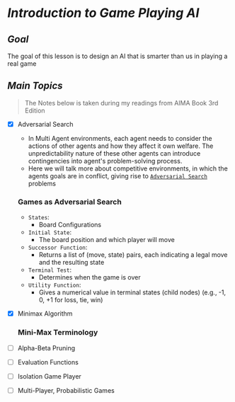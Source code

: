 # ***Introduction to Game Playing AI***

## ***Goal***
The goal of this lesson is to design an AI that is smarter than us in playing a real game

## ***Main Topics***
> The Notes below is taken during my readings from AIMA Book 3rd Edition

- [x] Adversarial Search
  - In Multi Agent environments, each agent needs to consider the actions of other agents and how they affect it own welfare. The unpredictability nature of these other agents can introduce contingencies into agent's problem-solving process.
  - Here we will talk more about competitive environments, in which the agents goals are in conflict, giving rise to [`Adversarial Search`](../Notes/UW_AI_CS573/lectures/05-games.pdf) problems

  ### Games as Adversarial Search
  - `States`:
    - Board Configurations
  - `Initial State`:
    - The board position and which player will move
  - `Successor Function`:
    - Returns a list of (move, state) pairs, each indicating a legal move and the resulting state
  - `Terminal Test`:
    - Determines when the game is over
  - `Utility Function`:
    - Gives a numerical value in terminal states (child nodes) (e.g., -1, 0, +1 for loss, tie, win)

- [x] Minimax Algorithm

  ### Mini-Max Terminology
  

- [ ] Alpha-Beta Pruning
- [ ] Evaluation Functions
- [ ] Isolation Game Player
- [ ] Multi-Player, Probabilistic Games
